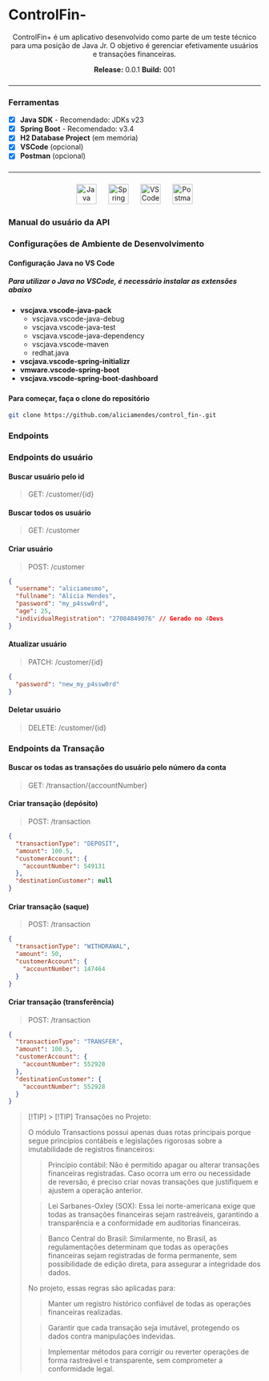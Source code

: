 # ControlFin-

<p align="center">
ControlFin+ é um aplicativo desenvolvido como parte de um teste técnico para uma posição de Java Jr. O objetivo é gerenciar efetivamente usuários e transações financeiras.
</p>

<p align="center">
<strong>Release:</strong> 0.0.1 <strong>Build:</strong> 001
</p>

###

---

### Ferramentas

- [x] **Java SDK** - Recomendado: JDKs v23
- [x] **Spring Boot** - Recomendado: v3.4
- [x] **H2 Database Project** (em memória)
- [x] **VSCode** (opcional)
- [x] **Postman** (opcional)

###

---

###

<style>
  .tech-logo {
    margin: 0 10px;
  }
</style>

<div align="center">
  <img src="https://cdn.jsdelivr.net/gh/devicons/devicon/icons/java/java-original.svg" height="40" alt="Java logo" class="tech-logo" />
  <img src="https://cdn.jsdelivr.net/gh/devicons/devicon/icons/spring/spring-original.svg" height="40" alt="Spring logo" class="tech-logo" />
  <img src="https://cdn.jsdelivr.net/gh/devicons/devicon@latest/icons/vscode/vscode-original.svg" height="40" alt="VSCode logo" class="tech-logo" />
  <img src="https://cdn.jsdelivr.net/gh/devicons/devicon@latest/icons/postman/postman-original.svg" height="40" alt="Postman logo" class="tech-logo" />
</div>

###

### Manual do usuário da API

###

### Configurações de Ambiente de Desenvolvimento

#### Configuração Java no VS Code

##### Para utilizar o Java no VSCode, é necessário instalar as extensões abaixo

- **vscjava.vscode-java-pack**
  - vscjava.vscode-java-debug
  - vscjava.vscode-java-test
  - vscjava.vscode-java-dependency
  - vscjava.vscode-maven
  - redhat.java
- **vscjava.vscode-spring-initializr**
- **vmware.vscode-spring-boot**
- **vscjava.vscode-spring-boot-dashboard**

###

#### Para começar, faça o clone do repositório

```bash
git clone https://github.com/aliciamendes/control_fin-.git
```

### Endpoints

### Endpoints do usuário

#### Buscar usuário pelo id

> GET: /customer/{id}

#### Buscar todos os usuário

> GET: /customer

#### Criar usuário

> POST: /customer

```json
{
  "username": "aliciamesmo",
  "fullname": "Alícia Mendes",
  "password": "my_p4ssw0rd",
  "age": 25,
  "individualRegistration": "27084849076" // Gerado no 4Devs
}
```

#### Atualizar usuário

> PATCH: /customer/{id}

```json
{
  "password": "new_my_p4ssw0rd"
}
```

#### Deletar usuário

> DELETE: /customer/{id}

### Endpoints da Transação

#### Buscar os todas as transações do usuário pelo número da conta

> GET: /transaction/{accountNumber}

#### Criar transação (depósito)

> POST: /transaction

```json
{
  "transactionType": "DEPOSIT",
  "amount": 100.5,
  "customerAccount": {
    "accountNumber": 549131
  },
  "destinationCustomer": null
}
```

#### Criar transação (saque)

> POST: /transaction

```json
{
  "transactionType": "WITHDRAWAL",
  "amount": 50,
  "customerAccount": {
    "accountNumber": 147464
  }
}
```

#### Criar transação (transferência)

> POST: /transaction

```json
{
  "transactionType": "TRANSFER",
  "amount": 100.5,
  "customerAccount": {
    "accountNumber": 552928
  },
  "destinationCustomer": {
    "accountNumber": 552928
  }
}
```

> [!TIP] > [!TIP]
> Transações no Projeto:
>
> O módulo Transactions possui apenas duas rotas principais porque segue princípios contábeis e legislações rigorosas sobre a imutabilidade de registros financeiros:
>
> > Princípio contábil: Não é permitido apagar ou alterar transações financeiras registradas. Caso ocorra um erro ou necessidade de reversão, é preciso criar novas transações que justifiquem e ajustem a operação anterior.
>
> > Lei Sarbanes-Oxley (SOX): Essa lei norte-americana exige que todas as transações financeiras sejam rastreáveis, garantindo a transparência e a conformidade em auditorias financeiras.
>
> > Banco Central do Brasil: Similarmente, no Brasil, as regulamentações determinam que todas as operações financeiras sejam registradas de forma permanente, sem possibilidade de edição direta, para assegurar a integridade dos dados.
>
> No projeto, essas regras são aplicadas para:
>
> > Manter um registro histórico confiável de todas as operações financeiras realizadas.
>
> > Garantir que cada transação seja imutável, protegendo os dados contra manipulações indevidas.
>
> > Implementar métodos para corrigir ou reverter operações de forma rastreável e transparente, sem comprometer a conformidade legal.
